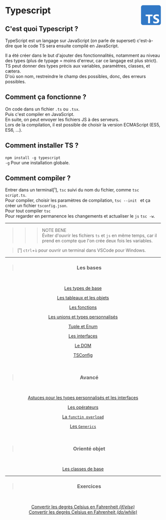 # **Typescript** <img align="right" src="../Assets/images/Typescript_logo_2020.svg" alt="TypeScript" title="TypeScript" widht="auto" height="64px">

## **C'est quoi Typescript ?**

TypeScript est un langage sur JavaScript (on parle de superset) c'est-à-dire que le code TS sera ensuite compilé en JavaScript.  

Il a été créer dans le but d'ajouter des fonctionnalités, notamment au niveau des types (plus de typage = moins d'erreur, car ce langage est plus strict).  
TS peut donner des types précis aux variables, paramètres, classes, et cætera.  
D'où son nom, restreindre le champ des possibles, donc, des erreurs possibles.

## **Comment ça fonctionne ?**

On code dans un fichier `.ts` ou `.tsx`.  
Puis c'est compiler en JavaScript.  
En suite, on peut envoyer les fichiers JS à des serveurs.  
Lors de la compilation, il est possible de choisir la version ECMAScript (ES5, ES6, ...).  

## **Comment installer TS ?**

`npm install -g typescript`  
`-g` Pour une installation globale.

## **Comment compiler ?**

Entrer dans un terminal[¹], `tsc` suivi du nom du fichier, comme `tsc script.ts`.  
Pour compiler, choisir les paramètres de compilation, `tsc --init ` et ça créer un fichier `tsconfig.json`.  
Pour tout compiler `tsc`  
Pour regarder en permanence les changements et actualiser le `js` `tsc -w`.  

___
>>> NOTE BENE  
Éviter d'ouvrir les fichiers `ts` et `js` en même temps, car il prend en compte que l'on crée deux fois les variables.

>[¹] `ctrl`+`ù` pour ouvrir un terminal dans VSCode pour Windows.
___

<div align="center">

> ### **Les bases**
<br>

[Les types de base](types)

[Les tableaux et les objets](arrayAndObject)

[Les fonctions](function)

[Les unions et types personnalisés](unionsEtTypesPerso)

[Tuple et Enum](tupleEnum)

[Les interfaces](interface)

[Le DOM](dom)

[TSConfig](tsConfig)

<br>

> ### **Avancé**
<br>

[Astuces pour les types personnalisés et les interfaces](tipsTypesInterface)

[Les opérateurs](tipsTypesInterface)

[La `functin overload`](overload)

[Les `Generics`](generics)

<br>

> ### **Orienté objet**
<br>

[Les classes de base](class)

---
> ### **Exercices**
<br>

[Convertir les degrès Celsius en Fahrenheit _(if/else)_](../Exercices/1_convertirEnCelsuis)  
[Convertir les degrès Celsius en Fahrenheit _(do/while)_](../Exercices/1_convertirEnCelsuis-DoWhile)  

</div>